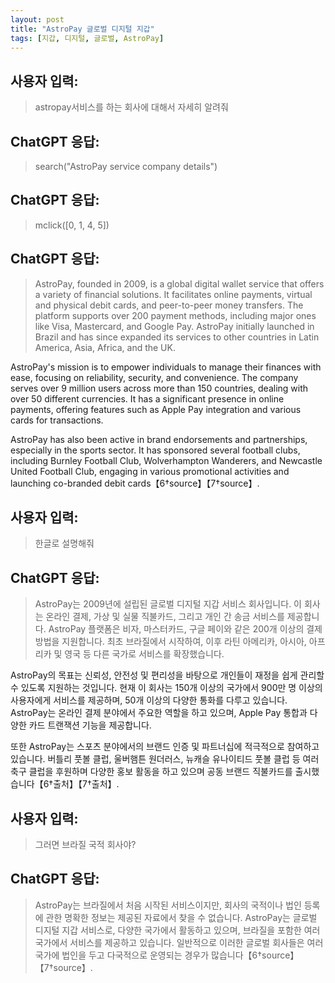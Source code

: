 ```yaml
---
layout: post
title: "AstroPay 글로벌 디지털 지갑"
tags: [지갑, 디지털, 글로벌, AstroPay]
---
```


## 사용자 입력:
> astropay서비스를 하는 회사에 대해서 자세히 알려줘

## ChatGPT 응답:
> search("AstroPay service company details")

## ChatGPT 응답:
> mclick([0, 1, 4, 5])

## ChatGPT 응답:
> AstroPay, founded in 2009, is a global digital wallet service that offers a variety of financial solutions. It facilitates online payments, virtual and physical debit cards, and peer-to-peer money transfers. The platform supports over 200 payment methods, including major ones like Visa, Mastercard, and Google Pay. AstroPay initially launched in Brazil and has since expanded its services to other countries in Latin America, Asia, Africa, and the UK.

AstroPay's mission is to empower individuals to manage their finances with ease, focusing on reliability, security, and convenience. The company serves over 9 million users across more than 150 countries, dealing with over 50 different currencies. It has a significant presence in online payments, offering features such as Apple Pay integration and various cards for transactions.

AstroPay has also been active in brand endorsements and partnerships, especially in the sports sector. It has sponsored several football clubs, including Burnley Football Club, Wolverhampton Wanderers, and Newcastle United Football Club, engaging in various promotional activities and launching co-branded debit cards【6†source】【7†source】.

## 사용자 입력:
> 한글로 설명해줘

## ChatGPT 응답:
> AstroPay는 2009년에 설립된 글로벌 디지털 지갑 서비스 회사입니다. 이 회사는 온라인 결제, 가상 및 실물 직불카드, 그리고 개인 간 송금 서비스를 제공합니다. AstroPay 플랫폼은 비자, 마스터카드, 구글 페이와 같은 200개 이상의 결제 방법을 지원합니다. 최초 브라질에서 시작하여, 이후 라틴 아메리카, 아시아, 아프리카 및 영국 등 다른 국가로 서비스를 확장했습니다.

AstroPay의 목표는 신뢰성, 안전성 및 편리성을 바탕으로 개인들이 재정을 쉽게 관리할 수 있도록 지원하는 것입니다. 현재 이 회사는 150개 이상의 국가에서 900만 명 이상의 사용자에게 서비스를 제공하며, 50개 이상의 다양한 통화를 다루고 있습니다. AstroPay는 온라인 결제 분야에서 주요한 역할을 하고 있으며, Apple Pay 통합과 다양한 카드 트랜잭션 기능을 제공합니다.

또한 AstroPay는 스포츠 분야에서의 브랜드 인증 및 파트너십에 적극적으로 참여하고 있습니다. 버틀리 풋볼 클럽, 울버햄튼 원더러스, 뉴캐슬 유나이티드 풋볼 클럽 등 여러 축구 클럽을 후원하며 다양한 홍보 활동을 하고 있으며 공동 브랜드 직불카드를 출시했습니다【6†출처】【7†출처】.

## 사용자 입력:
> 그러면 브라질 국적 회사야?

## ChatGPT 응답:
> AstroPay는 브라질에서 처음 시작된 서비스이지만, 회사의 국적이나 법인 등록에 관한 명확한 정보는 제공된 자료에서 찾을 수 없습니다. AstroPay는 글로벌 디지털 지갑 서비스로, 다양한 국가에서 활동하고 있으며, 브라질을 포함한 여러 국가에서 서비스를 제공하고 있습니다. 일반적으로 이러한 글로벌 회사들은 여러 국가에 법인을 두고 다국적으로 운영되는 경우가 많습니다【6†source】【7†source】.

